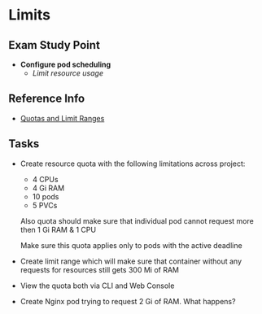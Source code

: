 # Limits

## Exam Study Point

* **Configure pod scheduling**
    * _Limit resource usage_

## Reference Info

* [Quotas and Limit Ranges](https://docs.openshift.com/container-platform/3.11/dev_guide/compute_resources.html)

## Tasks

* Create resource quota with the following limitations across project:
    * 4 CPUs
    * 4 Gi RAM
    * 10 pods
    * 5 PVCs
    
    Also quota should make sure that individual pod cannot request more
    then 1 Gi RAM & 1 CPU

    Make sure this quota applies only to pods with the active deadline
* Create limit range which will make sure that container without any
    requests for resources still gets 300 Mi of RAM
* View the quota both via CLI and Web Console
* Create Nginx pod trying to request 2 Gi of RAM. What happens?